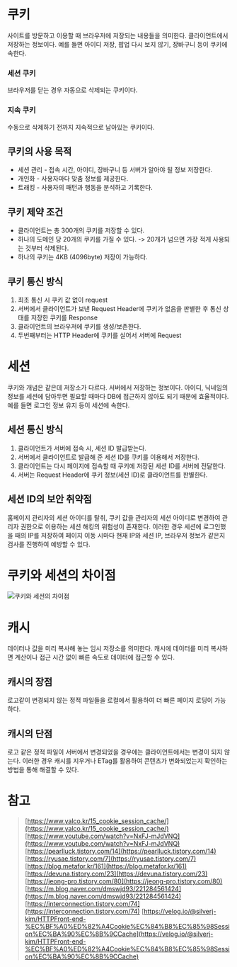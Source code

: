 # 쿠키

사이트를 방문하고 이용할 때 브라우저에 저장되는 내용들을 의미한다. 클라이언트에서 저장하는 정보이다. 예를 들면 아이디 저장, 팝업 다시 보지 않기, 장바구니 등이 쿠키에 속한다.

### 세션 쿠키

브라우저를 닫는 경우 자동으로 삭제되는 쿠키이다.

### 지속 쿠키

수동으로 삭제하기 전까지 지속적으로 남아있는 쿠키이다.

## 쿠키의 사용 목적

- 세션 관리 - 접속 시간, 아이디, 장바구니 등 서버가 알아야 될 정보 저장한다.
- 개인화 - 사용자마다 맞춤 정보를 제공한다.
- 트래킹 - 사용자의 패턴과 행동을 분석하고 기록한다.

## 쿠키 제약 조건

- 클라이언트는 총 300개의 쿠키를 저장할 수 있다.
- 하나의 도메인 당 20개의 쿠키를 가질 수 있다.
  -> 20개가 넘으면 가장 적게 사용되는 것부터 삭제된다.
- 하나의 쿠키는 4KB (4096byte) 저장이 가능하다.

## 쿠키 통신 방식

1. 최초 통신 시 쿠키 값 없이 request
2. 서버에서 클라이언트가 보낸 Request Header에 쿠키가 없음을 판별한 후 통신 상태를 저장한 쿠키를 Response
3. 클라이언트의 브라우저에 쿠키를 생성/보존한다.
4. 두번째부터는 HTTP Header에 쿠키를 실어서 서버에 Request

# 세션

쿠키와 개념은 같은데 저장소가 다르다. 서버에서 저장하는 정보이다. 아이디, 닉네임의 정보를 세션에 담아두면 필요할 때마다 DB에 접근하지 않아도 되기 때문에 효율적이다. 예를 들면 로그인 정보 유지 등이 세션에 속한다.

## 세션 통신 방식

1. 클라이언트가 서버에 접속 시, 세션 ID 발급받는다.
2. 서버에서 클라이언트로 발급해 준 세션 ID를 쿠키를 이용해서 저장한다.
3. 클라이언트는 다시 페이지에 접속할 때 쿠키에 저장된 세션 ID를 서버에 전달한다.
4. 서버는 Request Header에 쿠키 정보(세션 ID)로 클라이언트를 판별한다.

## 세션 ID의 보안 취약점

홈페이지 관리자의 세션 아이디를 탈취, 쿠키 값을 관리자의 세션 아이디로 변경하여 관리자 권한으로 이용하는 세션 해킹의 위험성이 존재한다. 이러한 경우 세션에 로그인했을 때의 IP를 저장하여 페이지 이동 시마다 현재 IP와 세션 IP, 브라우저 정보가 같은지 검사를 진행하여 예방할 수 있다.

# 쿠키와 세션의 차이점

![쿠키와 세션의 차이점](https://blog.kakaocdn.net/dn/cidDTi/btqBaBYFogG/VwXsR0NvmX1wkn55kpivwK/img.png "쿠키와 세션의 차이점")

# 캐시

데이터나 값을 미리 복사해 놓는 임시 저장소를 의미한다. 캐시에 데이터를 미리 복사하면 계산이나 접근 시간 없이 빠른 속도로 데이터에 접근할 수 있다.

## 캐시의 장점

로고같이 변경되지 않는 정적 파일들을 로컬에서 활용하여 더 빠른 페이지 로딩이 가능하다.

## 캐시의 단점

로고 같은 정적 파일이 서버에서 변경되었을 경우에는 클라이언트에서는 변경이 되지 않는다. 이러한 경우 캐시를 지우거나 ETag를 활용하여 콘텐츠가 변화되었는지 확인하는 방법을 통해 해결할 수 있다.

# 참고

> [https://www.yalco.kr/15_cookie_session_cache/](https://www.yalco.kr/15_cookie_session_cache/) [https://www.youtube.com/watch?v=NxFJ-mJdVNQ](https://www.youtube.com/watch?v=NxFJ-mJdVNQ) [https://pearlluck.tistory.com/14](https://pearlluck.tistory.com/14) [https://ryusae.tistory.com/7](https://ryusae.tistory.com/7) [https://blog.metafor.kr/161](https://blog.metafor.kr/161) [https://devuna.tistory.com/23](https://devuna.tistory.com/23) [https://jeong-pro.tistory.com/80](https://jeong-pro.tistory.com/80) [https://m.blog.naver.com/dmswjd93/221284561424](https://m.blog.naver.com/dmswjd93/221284561424) [https://interconnection.tistory.com/74](https://interconnection.tistory.com/74) [https://velog.io/@silverj-kim/HTTPFront-end-%EC%BF%A0%ED%82%A4Cookie%EC%84%B8%EC%85%98Session%EC%BA%90%EC%8B%9CCache](https://velog.io/@silverj-kim/HTTPFront-end-%EC%BF%A0%ED%82%A4Cookie%EC%84%B8%EC%85%98Session%EC%BA%90%EC%8B%9CCache)
